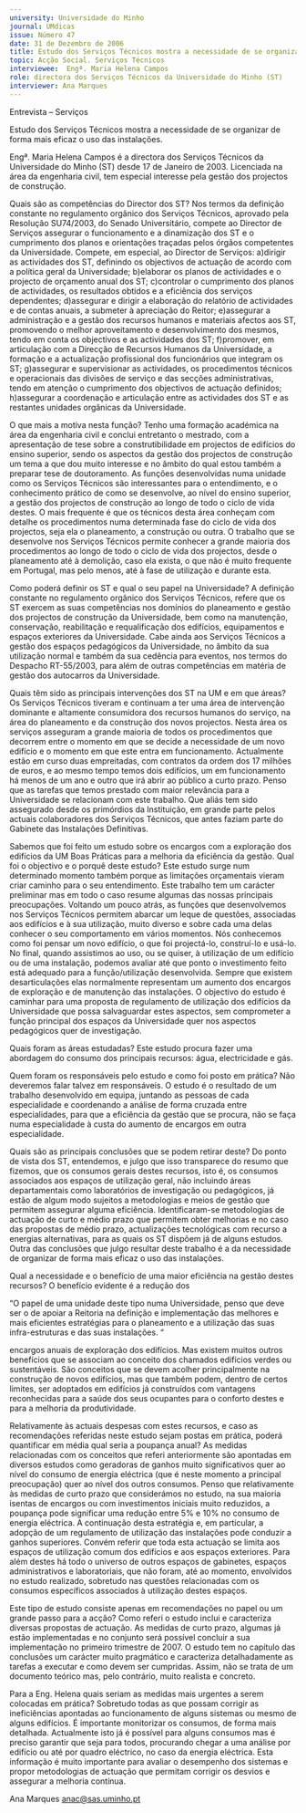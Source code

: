 ```yaml
---
university: Universidade do Minho
journal: UMdicas
issue: Número 47
date: 31 de Dezembro de 2006
title: Estudo dos Serviços Técnicos mostra a necessidade de se organizar de forma mais eficaz o uso das instalações.
topic: Acção Social. Serviços Técnicos
interviewee:  Engª. Maria Helena Campos 
role: directora dos Serviços Técnicos da Universidade do Minho (ST)
interviewer: Ana Marques
---
```




Entrevista – Serviços


Estudo dos Serviços Técnicos mostra
a necessidade de se organizar de forma mais eficaz o uso das instalações.


 Engª. Maria Helena Campos  é a directora dos Serviços Técnicos da Universidade do Minho (ST) desde 17 de Janeiro de 2003.
Licenciada na área da engenharia civil, tem especial interesse pela gestão dos projectos de construção.


Quais são as competências do
Director dos ST?
Nos termos da definição constante no
regulamento orgânico dos Serviços
Técnicos, aprovado pela Resolução SU74/2003, do Senado Universitário,
compete ao Director de Serviços
assegurar o funcionamento e a
dinamização dos ST e o cumprimento dos
planos e orientações traçadas pelos
órgãos competentes da Universidade.
Compete, em especial, ao Director de
Serviços:
a)dirigir as actividades dos ST, definindo
os objectivos de actuação de acordo com
a política geral da Universidade;
b)elaborar os planos de actividades e o
projecto de orçamento anual dos ST;
c)controlar o cumprimento dos planos de
actividades, os resultados obtidos e a
eficiência dos serviços dependentes;
d)assegurar e dirigir a elaboração do
relatório de actividades e de contas
anuais, a submeter à apreciação do
Reitor;
e)assegurar a administração e a gestão
dos recursos humanos e materiais
afectos aos ST, promovendo o melhor
aproveitamento e desenvolvimento dos
mesmos, tendo em conta os objectivos e
as actividades dos ST;
f)promover, em articulação com a
Direcção de Recursos Humanos da
Universidade, a formação e a
actualização profissional dos
funcionários que integram os ST;
g)assegurar e supervisionar as
actividades, os procedimentos técnicos e
operacionais das divisões de serviço e
das secções administrativas, tendo em
atenção o cumprimento dos objectivos de
actuação definidos;
h)assegurar a coordenação e articulação
entre as actividades dos ST e as restantes
unidades orgânicas da Universidade.


O que mais a motiva nesta função?
Tenho uma formação académica na área
da engenharia civil e conclui entretanto o
mestrado, com a apresentação de tese
sobre a construtibilidade em projectos de
edifícios do ensino superior, sendo os
aspectos da gestão dos projectos de
construção um tema a que dou muito
interesse e no âmbito do qual estou
também a preparar tese de
doutoramento. As funções desenvolvidas
numa unidade como os Serviços
Técnicos são interessantes para o
entendimento, e o conhecimento prático
de como se desenvolve, ao nível do
ensino superior, a gestão dos projectos
de construção ao longo de todo o ciclo de
vida destes. O mais frequente é que os
técnicos desta área conheçam com
detalhe os procedimentos numa
determinada fase do ciclo de vida dos
projectos, seja ela o planeamento, a
construção ou outra. O trabalho que se
desenvolve nos Serviços Técnicos
permite conhecer a grande maioria dos
procedimentos ao longo de todo o ciclo de
vida dos projectos, desde o planeamento
até à demolição, caso ela exista, o que
não é muito frequente em Portugal, mas
pelo menos, até à fase de utilização e
durante esta.


Como poderá definir os ST e qual o seu
papel na Universidade?
A definição constante no regulamento
orgânico dos Serviços Técnicos, refere
que os ST exercem as suas
competências nos domínios do
planeamento e gestão dos projectos de
construção da Universidade, bem como
na manutenção, conservação,
reabilitação e requalificação dos edifícios,
equipamentos e espaços exteriores da
Universidade. Cabe ainda aos Serviços
Técnicos a gestão dos espaços
pedagógicos da Universidade, no âmbito
da sua utilização normal e também da sua
cedência para eventos, nos termos do
Despacho RT-55/2003, para além de
outras competências em matéria de
gestão dos autocarros da Universidade.


Quais têm sido as principais
intervenções dos ST na UM e em que
áreas?
Os Serviços Técnicos tiveram e
continuam a ter uma área de intervenção
dominante e altamente consumidora dos
recursos humanos do serviço, na área do
planeamento e da construção dos novos
projectos. Nesta área os serviços
asseguram a grande maioria de todos os
procedimentos que decorrem entre o
momento em que se decide a
necessidade de um novo edifício e o
momento em que este entra em
funcionamento. Actualmente estão em
curso duas empreitadas, com contratos
da ordem dos 17 milhões de euros, e ao
mesmo tempo temos dois edifícios, um
em funcionamento há menos de um ano e
outro que irá abrir ao público a curto
prazo.
Penso que as tarefas que temos prestado
com maior relevância para a
Universidade se relacionam com este
trabalho. Que aliás tem sido assegurado
desde os primórdios da Instituição, em
grande parte pelos actuais colaboradores
dos Serviços Técnicos, que antes faziam
parte do Gabinete das Instalações
Definitivas.


Sabemos que foi feito um estudo sobre
os encargos com a exploração dos
edifícios da UM Boas Práticas para a
melhoria da eficiência da gestão.
Qual foi o objectivo e o porquê deste
estudo?
Este estudo surge num determinado
momento também porque as limitações
orçamentais vieram criar caminho para o
seu entendimento.
Este trabalho tem um carácter preliminar
mas em todo o caso resume algumas das
nossas principais preocupações.
Voltando um pouco atrás, as funções que
desenvolvemos nos Serviços Técnicos
permitem abarcar um leque de questões,
associadas aos edifícios e à sua
utilização, muito diverso e sobre cada
uma delas conhecer o seu
comportamento em vários momentos.
Nós conhecemos como foi pensar um
novo edifício, o que foi projectá-lo,
construí-lo e usá-lo. No final, quando
assistimos ao uso, ou se quiser, à
utilização de um edifício ou de uma
instalação, podemos avaliar até que
ponto o investimento feito está adequado
para a função/utilização desenvolvida.
Sempre que existem desarticulações elas
normalmente representam um aumento
dos encargos de exploração e de
manutenção das instalações. O objectivo
do estudo é caminhar para uma proposta
de regulamento de utilização dos edifícios
da Universidade que possa salvaguardar
estes aspectos, sem comprometer a
função principal dos espaços da
Universidade quer nos aspectos
pedagógicos quer de investigação.


Quais foram as áreas estudadas?
Este estudo procura fazer uma
abordagem do consumo dos principais
recursos: água, electricidade e gás.


Quem foram os responsáveis pelo
estudo e como foi posto em prática?
Não deveremos falar talvez em
responsáveis. O estudo é o resultado de
um trabalho desenvolvido em equipa,
juntando as pessoas de cada
especialidade e coordenando a análise
de forma cruzada entre especialidades,
para que a eficiência da gestão que se
procura, não se faça numa especialidade
à custa do aumento de encargos em outra
especialidade.


Quais são as principais conclusões
que se podem retirar deste?
Do ponto de vista dos ST, entendemos, e
julgo que isso transparece do resumo que
fizemos, que os consumos gerais destes
recursos, isto é, os consumos associados
aos espaços de utilização geral, não
incluindo áreas departamentais como
laboratórios de investigação ou
pedagógicos, já estão de algum modo
sujeitos a metodologias e meios de
gestão que permitem assegurar alguma
eficiência.
Identificaram-se metodologias de
actuação de curto e médio prazo que
permitem obter melhorias e no caso das
propostas de médio prazo, actualizações
tecnológicas com recurso a energias
alternativas, para as quais os ST dispõem
já de alguns estudos.
Outra das conclusões que julgo resultar
deste trabalho é a da necessidade de
organizar de forma mais eficaz o uso das
instalações.


Qual a necessidade e o benefício de
uma maior eficiência na gestão destes
recursos?
O benefício evidente é a redução dos


“O papel de uma
unidade deste tipo
numa Universidade,
penso que deve ser o
de apoiar a Reitoria na
definição e
implementação das
melhores e mais
eficientes estratégias
para o planeamento e
a utilização das suas
infra-estruturas e das
suas instalações. “


encargos anuais de exploração dos
edifícios. Mas existem muitos outros
benefícios que se associam ao conceito
dos chamados edifícios verdes ou
sustentáveis. São conceitos que se
devem acolher principalmente na
construção de novos edifícios, mas que
também podem, dentro de certos limites,
ser adoptados em edifícios já construídos
com vantagens reconhecidas para a
saúde dos seus ocupantes para o
conforto destes e para a melhoria da
produtividade.


Relativamente às actuais despesas
com estes recursos, e caso as
recomendações referidas neste
estudo sejam postas em prática,
poderá quantificar em média qual seria
a poupança anual?
As medidas relacionadas com os
conceitos que referi anteriormente são
apontadas em diversos estudos como
geradoras de ganhos muito significativos
quer ao nível do consumo de energia
eléctrica (que é neste momento a
principal preocupação) quer ao nível dos
outros consumos.
Penso que relativamente às medidas de
curto prazo que considerámos no estudo,
na sua maioria isentas de encargos ou
com investimentos iniciais muito
reduzidos, a poupança pode significar
uma redução entre 5% e 10% no
consumo de energia eléctrica. A
continuação desta estratégia e, em
particular, a adopção de um regulamento
de utilização das instalações pode
conduzir a ganhos superiores. Convém
referir que toda esta actuação se limita
aos espaços de utilização comum dos
edifícios e aos espaços exteriores. Para
além destes há todo o universo de outros
espaços de gabinetes, espaços
administrativos e laboratoriais, que não
foram, até ao momento, envolvidos no
estudo realizado, sobretudo nas
questões relacionadas com os consumos
específicos associados à utilização
destes espaços.


Este tipo de estudo consiste apenas
em recomendações no papel ou um
grande passo para a acção?
Como referi o estudo inclui e caracteriza
diversas propostas de actuação. As
medidas de curto prazo, algumas já estão
implementadas e no conjunto será
possível concluir a sua implementação no
primeiro trimestre de 2007.
O estudo tem no capítulo das conclusões
um carácter muito pragmático e
caracteriza detalhadamente as tarefas a
executar e como devem ser cumpridas.
Assim, não se trata de um documento
teórico mas, pelo contrário, muito realista
e concreto.


Para a Eng. Helena quais seriam as
medidas mais urgentes a serem
colocadas em prática?
Sobretudo todas as que possam corrigir
as ineficiências apontadas ao
funcionamento de alguns sistemas ou
mesmo de alguns edifícios.
É importante monitorizar os consumos,
de forma mais detalhada. Actualmente
isto já é possível para alguns consumos
mas é preciso garantir que seja para
todos, procurando chegar a uma análise
por edifício ou até por quadro eléctrico, no
caso da energia eléctrica.
Esta informação é muito importante para
avaliar o desempenho dos sistemas e
propor metodologias de actuação que
permitam corrigir os desvios e assegurar
a melhoria contínua.


Ana Marques
anac@sas.uminho.pt